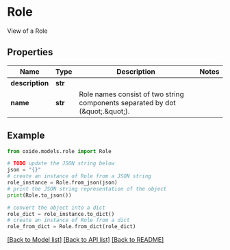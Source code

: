 # Role

View of a Role

## Properties

Name | Type | Description | Notes
------------ | ------------- | ------------- | -------------
**description** | **str** |  | 
**name** | **str** | Role names consist of two string components separated by dot (\&quot;.\&quot;). | 

## Example

```python
from oxide.models.role import Role

# TODO update the JSON string below
json = "{}"
# create an instance of Role from a JSON string
role_instance = Role.from_json(json)
# print the JSON string representation of the object
print(Role.to_json())

# convert the object into a dict
role_dict = role_instance.to_dict()
# create an instance of Role from a dict
role_from_dict = Role.from_dict(role_dict)
```
[[Back to Model list]](../README.md#documentation-for-models) [[Back to API list]](../README.md#documentation-for-api-endpoints) [[Back to README]](../README.md)


